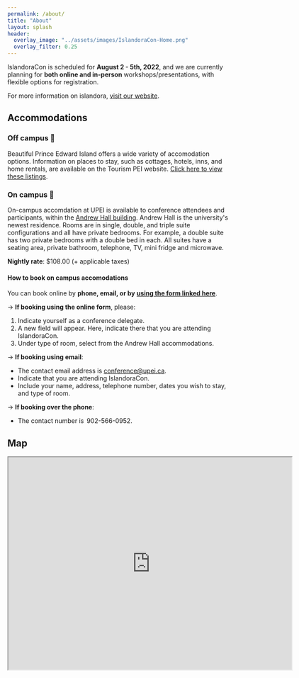 ```yaml
---
permalink: /about/
title: "About"
layout: splash
header:
  overlay_image: "../assets/images/IslandoraCon-Home.png"
  overlay_filter: 0.25
---
```


IslandoraCon is scheduled for **August 2 - 5th, 2022**, and we are currently planning for **both online and in-person** workshops/presentations, with flexible options for registration.

For more information on islandora, [visit our website](https://www.islandora.ca/).

## Accommodations

### Off campus 🏨

Beautiful Prince Edward Island offers a wide variety of accomodation options. Information on places to stay, such as cottages, hotels, inns, and home rentals, are available on the Tourism PEI website. [Click here to view these listings](https://www.tourismpei.com/where-to-stay).

### On campus 🏫

On-campus accomdation at UPEI is available to conference attendees and participants, within the [Andrew Hall building](https://goo.gl/maps/fbqVWzPmPgLDsxst7).
Andrew Hall is the university's newest residence. Rooms are in single, double, and triple suite configurations and all have private bedrooms. For example, a double suite has two private bedrooms with a double bed in each. All suites have a seating area, private bathroom, telephone, TV, mini fridge and microwave. 

**Nightly rate**: $108.00 (+ applicable taxes)

#### How to book on campus accomodations

You can book online by **phone, email, or by** [**using the form linked here**](https://www.upei.ca/conference/summer-visitors). 

&#8594; **If booking using the online form**, please: 

  1. Indicate yourself as a conference delegate.
  1. A new field will appear. Here, indicate there that you are attending IslandoraCon. 
  2. Under type of room, select from the Andrew Hall accommodations.

&#8594; **If booking using email**:
  * The contact email address is conference@upei.ca.
  * Indicate that you are attending IslandoraCon.
  * Include your name, address, telephone number, dates you wish to stay, and type of room.

&#8594; **If booking over the phone**: 
  * The contact number is  902-566-0952.


## Map

<div>
  <center>
    <iframe src="https://www.google.com/maps/d/u/0/embed?mid=1L9NxsGf_lu3S4Fdl5ONZWe9A9b5NUH8d&ehbc=2E312F" width="640" height="480"></iframe>
  </center>
</div>

